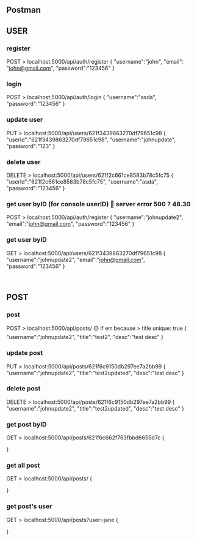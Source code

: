 ## Postman

## USER

### register
POST > localhost:5000/api/auth/register
{
    "username":"john",
    "email": "john@gmail.com",
    "password":"123456"
}

### login
POST > localhost:5000/api/auth/login
{
    "username":"asda",
    "password":"123456"
}

### update user
PUT > localhost:5000/api/users/621f3439863270df79651c98
{
    "userId":"621f3439863270df79651c98",
    "username":"johnupdate",
    "password":"123"
}

### delete user
DELETE > localhost:5000/api/users/621f2c661ce8583b78c5fc75
{
    "userId":"621f2c661ce8583b78c5fc75",
    "username":"asda",
    "password":"123456"
}

### get user byID (for console userID) 🔴 server error 500 ? 48.30
POST > localhost:5000/api/auth/register
{
    "username":"johnupdate2",
    "email":"john@gmail.com",
    "password":"123456"
}

### get user byID
GET > localhost:5000/api/users/621f3439863270df79651c98
{
    "username":"johnupdate2",
    "email":"john@gmail.com",
    "password":"123456"
}

<br/>

## POST

### post 
POST > localhost:5000/api/posts/ 🟡 if err because > title unique: true
{
    "username":"johnupdate2",
    "title":"test2",
    "desc":"test desc"
}

### update post
PUT > localhost:5000/api/posts/621f6c9150db297ee7a2bb99
{
    "username":"johnupdate2",
    "title":"test2updated",
    "desc":"test desc"
}

### delete post
DELETE > localhost:5000/api/posts/621f6c9150db297ee7a2bb99
{
    "username":"johnupdate2",
    "title":"test2updated",
    "desc":"test desc"
}

### get post byID
GET > localhost:5000/api/posts/621f6c662f763fbbd6655d7c
{

}

### get all post
GET > localhost:5000/api/posts/
{

}

### get post's user
GET > localhost:5000/api/posts?user=jane
{

}